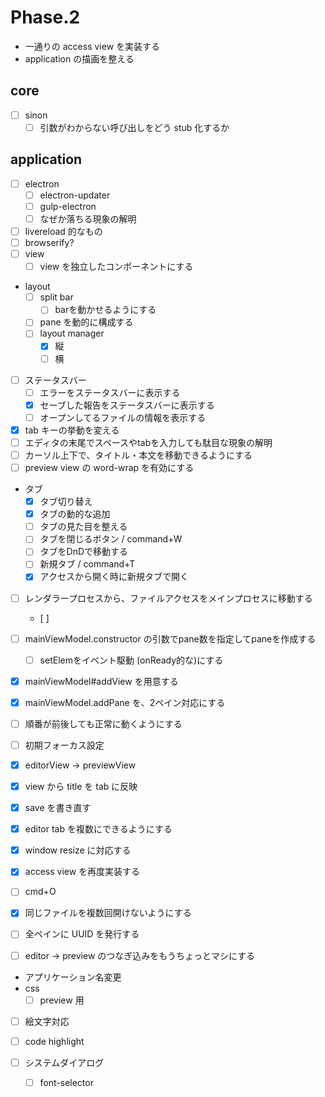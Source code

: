 Phase.2
=======

* 一通りの access view を実装する
* application の描画を整える




core
----

* [ ] sinon
	* [ ] 引数がわからない呼び出しをどう stub 化するか

application
-----------

* [ ] electron
	* [ ] electron-updater
	* [ ] gulp-electron
	* [ ] なぜか落ちる現象の解明
* [ ] livereload 的なもの
* [ ] browserify?
* [ ] view
	* [ ] view を独立したコンポーネントにする
* layout
    * [ ] split bar
        * [ ] barを動かせるようにする
    * [ ] pane を動的に構成する
	* [ ] layout manager
		* [x] 縦
		* [ ] 横
* [ ] ステータスバー
	* [ ] エラーをステータスバーに表示する
	* [x] セーブした報告をステータスバーに表示する
	* [ ] オープンしてるファイルの情報を表示する
* [x] tab キーの挙動を変える
* [ ] エディタの末尾でスペースやtabを入力しても駄目な現象の解明
* [ ] カーソル上下で、タイトル・本文を移動できるようにする
* [ ] preview view の word-wrap を有効にする
* タブ
	- [x] タブ切り替え
	- [x] タブの動的な追加
	- [ ] タブの見た目を整える
	- [ ] タブを閉じるボタン / command+W
	- [ ] タブをDnDで移動する
	- [ ] 新規タブ / command+T
	- [x] アクセスから開く時に新規タブで開く
* [ ] レンダラープロセスから、ファイルアクセスをメインプロセスに移動する
	- [ ] 


* [ ] mainViewModel.constructor の引数でpane数を指定してpaneを作成する
	- [ ] setElemをイベント駆動 (onReady的な)にする
* [x] mainViewModel#addView を用意する
* [x] mainViewModel.addPane を、2ペイン対応にする
* [ ] 順番が前後しても正常に動くようにする
* [ ] 初期フォーカス設定
* [x] editorView -> previewView
* [x] view から title を tab に反映
* [x] save を書き直す
* [x] editor tab を複数にできるようにする
* [x] window resize に対応する
* [x] access view を再度実装する
* [ ] cmd+O
* [x] 同じファイルを複数回開けないようにする
* [ ] 全ペインに UUID を発行する
* [ ] editor -> preview のつなぎ込みをもうちょっとマシにする


* アプリケーション名変更
* css
	- [ ] preview 用
* [ ] 絵文字対応
* [ ] code highlight

* [ ] システムダイアログ
	- [ ] font-selector
